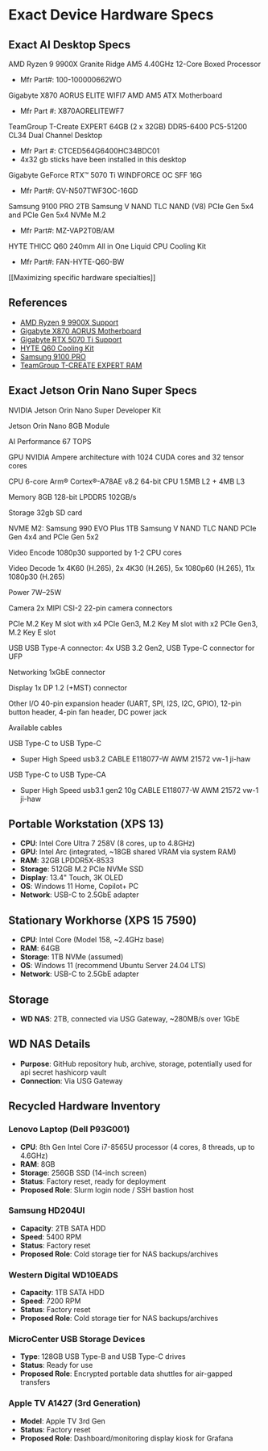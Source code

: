 # Exact Device Hardware Specs

## Exact AI Desktop Specs

AMD Ryzen 9 9900X Granite Ridge AM5 4.40GHz 12-Core Boxed Processor

- Mfr Part#: 100-100000662WO

Gigabyte X870 AORUS ELITE WIFI7 AMD AM5 ATX Motherboard

- Mfr Part #:  X870AORELITEWF7

TeamGroup T-Create EXPERT 64GB (2 x 32GB) DDR5-6400 PC5-51200 CL34 Dual Channel Desktop

- Mfr Part #: CTCED564G6400HC34BDC01
- 4x32 gb sticks have been installed in this desktop

Gigabyte GeForce RTX™ 5070 Ti WINDFORCE OC SFF 16G

- Mfr Part#: GV-N507TWF3OC-16GD

Samsung 9100 PRO 2TB Samsung V NAND TLC NAND (V8) PCIe Gen 5x4 and PCIe Gen 5x4 NVMe M.2

- Mfr Part#: MZ-VAP2T0B/AM

HYTE THICC Q60 240mm All in One Liquid CPU Cooling Kit

- Mfr Part#: FAN-HYTE-Q60-BW

[[Maximizing specific hardware specialties]]

## References

- [AMD Ryzen 9 9900X Support](https://www.amd.com/en/support/downloads/drivers.html/processors/ryzen/ryzen-9000-series/amd-ryzen-9-9900x.html#amd_support_product_spec)
- [Gigabyte X870 AORUS Motherboard](https://www.gigabyte.com/Motherboard/X870-AORUS-ELITE-WIFI7#kf)
- [Gigabyte RTX 5070 Ti Support](https://www.gigabyte.com/Graphics-Card/GV-N507TWF3OC-16GD/support#support-dl)
- [HYTE Q60 Cooling Kit](https://hyte.com/store/q60/fan-hyte-q60-bw?srsltid=AfmBOopfSGSLCrKkYGZ3CtT7CSCj0lKPFzO8aowoRBjI7zmXOJXKimV9)
- [Samsung 9100 PRO](https://www.samsung.com/us/memory-storage/nvme-ssd/9100-pro-nvme-ssd-sku-mz-vap2t0b-am/)
- [TeamGroup T-CREATE EXPERT RAM](https://www.teamgroupinc.com/en/product-detail/memory/T-CREATE/expert-u-dimm-ddr5-black/expert-u-dimm-ddr5-black-CTCED564G6400HC34BDC01/)

## Exact Jetson Orin Nano Super Specs

NVIDIA Jetson Orin Nano Super Developer Kit

Jetson Orin Nano 8GB Module

AI Performance 67 TOPS

GPU NVIDIA Ampere architecture with 1024 CUDA cores and 32 tensor cores

CPU 6-core Arm® Cortex®-A78AE v8.2 64-bit CPU 1.5MB L2 + 4MB L3

Memory 8GB 128-bit LPDDR5 102GB/s

Storage 32gb SD card

NVME M2: Samsung 990 EVO Plus 1TB Samsung V NAND TLC NAND PCIe Gen 4x4 and PCIe Gen 5x2

Video Encode 1080p30 supported by 1-2 CPU cores

Video Decode 1x 4K60 (H.265), 2x 4K30 (H.265), 5x 1080p60 (H.265), 11x 1080p30 (H.265)

Power 7W–25W

Camera 2x MIPI CSI-2 22-pin camera connectors

PCIe M.2 Key M slot with x4 PCIe Gen3, M.2 Key M slot with x2 PCIe Gen3, M.2 Key E slot

USB USB Type-A connector: 4x USB 3.2 Gen2, USB Type-C connector for UFP

Networking 1xGbE connector

Display 1x DP 1.2 (+MST) connector

Other I/O 40-pin expansion header (UART, SPI, I2S, I2C, GPIO), 12-pin button header, 4-pin fan header, DC power jack

Available cables

USB Type-C to USB Type-C

- Super High Speed usb3.2 CABLE E118077-W AWM 21572 vw-1 ji-haw

USB Type-C to USB Type-CA

- Super High Speed usb3.1 gen2 10g CABLE E118077-W AWM 21572 vw-1 ji-haw

## Portable Workstation (XPS 13)

- **CPU**: Intel Core Ultra 7 258V (8 cores, up to 4.8GHz)
- **GPU**: Intel Arc (integrated, ~18GB shared VRAM via system RAM)
- **RAM**: 32GB LPDDR5X-8533
- **Storage**: 512GB M.2 PCIe NVMe SSD
- **Display**: 13.4" Touch, 3K OLED
- **OS**: Windows 11 Home, Copilot+ PC
- **Network**: USB-C to 2.5GbE adapter

## Stationary Workhorse (XPS 15 7590)

- **CPU**: Intel Core (Model 158, ~2.4GHz base)
- **RAM**: 64GB
- **Storage**: 1TB NVMe (assumed)
- **OS**: Windows 11 (recommend Ubuntu Server 24.04 LTS)
- **Network**: USB-C to 2.5GbE adapter

## Storage

- **WD NAS**: 2TB, connected via USG Gateway, ~280MB/s over 1GbE

## WD NAS Details

- **Purpose**: GitHub repository hub, archive, storage, potentially used for api secret hashicorp vault
- **Connection**: Via USG Gateway

## Recycled Hardware Inventory

### Lenovo Laptop (Dell P93G001)

- **CPU**: 8th Gen Intel Core i7-8565U processor (4 cores, 8 threads, up to 4.6GHz)
- **RAM**: 8GB
- **Storage**: 256GB SSD (14-inch screen)
- **Status**: Factory reset, ready for deployment
- **Proposed Role**: Slurm login node / SSH bastion host

### Samsung HD204UI

- **Capacity**: 2TB SATA HDD
- **Speed**: 5400 RPM
- **Status**: Factory reset
- **Proposed Role**: Cold storage tier for NAS backups/archives

### Western Digital WD10EADS

- **Capacity**: 1TB SATA HDD
- **Speed**: 7200 RPM
- **Status**: Factory reset
- **Proposed Role**: Cold storage tier for NAS backups/archives

### MicroCenter USB Storage Devices

- **Type**: 128GB USB Type-B and USB Type-C drives
- **Status**: Ready for use
- **Proposed Role**: Encrypted portable data shuttles for air-gapped transfers

### Apple TV A1427 (3rd Generation)

- **Model**: Apple TV 3rd Gen
- **Status**: Factory reset
- **Proposed Role**: Dashboard/monitoring display kiosk for Grafana

